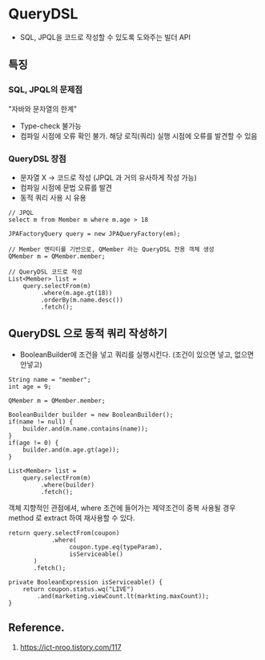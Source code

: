# QueryDSL

- SQL, JPQL을 코드로 작성할 수 있도록 도와주는 빌더 API

## 특징

### SQL, JPQL의 문제점

"자바와 문자열의 한계"

- Type-check 불가능
- 컴파일 시점에 오류 확인 불가. 해당 로직(쿼리) 실행 시점에 오류를 발견할 수 있음

### QueryDSL 장점

- 문자열 X -> 코드로 작성 (JPQL 과 거의 유사하게 작성 가능)
- 컴파일 시점에 문법 오류를 발견
- 동적 쿼리 사용 시 유용

```
// JPQL
select m from Member m where m.age > 18

JPAFactoryQuery query = new JPAQueryFactory(em);

// Member 엔티티를 기반으로, QMember 라는 QueryDSL 전용 객체 생성
QMember m = QMember.member;

// QueryDSL 코드로 작성​
List<Member> list =
    query.selectFrom(m)
         .where(m.age.gt(18))
         .orderBy(m.name.desc())
         .fetch();

```

## QueryDSL 으로 동적 쿼리 작성하기

- BooleanBuilder에 조건을 넣고 쿼리를 실행시킨다. (조건이 있으면 넣고, 없으면 안넣고)

```
String name = "member";
int age = 9;
​
QMember m = QMember.member;
​
BooleanBuilder builder = new BooleanBuilder();
if(name != null) {
    builder.and(m.name.contains(name));
}
if(age != 0) {
    builder.and(m.age.gt(age));
}
​
List<Member> list =
    query.selectFrom(m)
         .where(builder)
         .fetch();

```

객체 지향적인 관점에셔, where 조건에 들어가는 제약조건이 중복 사용될 경우 method 로 extract 하여 재사용할 수 있다.

```
return query.selectFrom(coupon)
            .where(
                 coupon.type.eq(typeParam),
                 isServiceable()
       )
       .fetch();
​
private BooleanExpression isServiceable() {
    return coupon.status.wq("LIVE")
        .and(marketing.viewCount.lt(markting.maxCount));
}
```

## Reference.

1. https://ict-nroo.tistory.com/117
